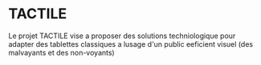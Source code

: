 # TACTILE
Le projet  TACTILE vise a proposer des solutions techniologique pour adapter des tablettes classiques a lusage d'un public eeficient visuel (des malvayants et des non-voyants)
